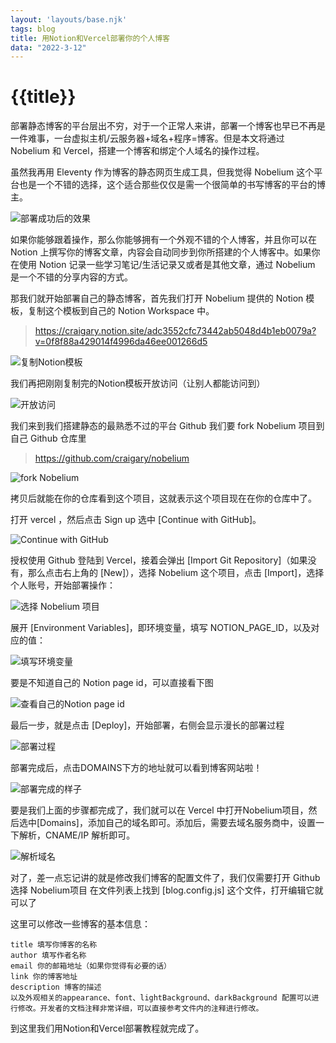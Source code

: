 ```yaml
---
layout: 'layouts/base.njk'
tags: blog
title: 用Notion和Vercel部署你的个人博客
data: "2022-3-12"
---
```


# {{title}}

部署静态博客的平台层出不穷，对于一个正常人来讲，部署一个博客也早已不再是一件难事，一台虚拟主机/云服务器+域名+程序=博客。但是本文将通过 Nobelium 和 Vercel，搭建一个博客和绑定个人域名的操作过程。

虽然我再用 Eleventy 作为博客的静态网页生成工具，但我觉得 Nobelium 这个平台也是一个不错的选择，这个适合那些仅仅是需一个很简单的书写博客的平台的博主。

![部署成功后的效果](https://s6.jpg.cm/2022/03/12/L2QM06.png)

如果你能够跟着操作，那么你能够拥有一个外观不错的个人博客，并且你可以在 Notion 上撰写你的博客文章，内容会自动同步到你所搭建的个人博客中。如果你在使用 Notion 记录一些学习笔记/生活记录又或者是其他文章，通过 Nobelium 是一个不错的分享内容的方式。

那我们就开始部署自己的静态博客，首先我们打开 Nobelium 提供的 Notion 模板，复制这个模板到自己的 Notion Workspace 中。

>https://craigary.notion.site/adc3552cfc73442ab5048d4b1eb0079a?v=0f8f88a429014f4996da46ee001266d5

![复制Notion模板](https://s6.jpg.cm/2022/03/12/L2d7NL.png)

我们再把刚刚复制完的Notion模板开放访问（让别人都能访问到）

![开放访问](https://s6.jpg.cm/2022/03/12/L2dQ0f.png)

我们来到我们搭建静态的最熟悉不过的平台 Github 我们要 fork Nobelium 项目到自己 Github 仓库里

>https://github.com/craigary/nobelium

![fork Nobelium](https://s6.jpg.cm/2022/03/12/L2dlUO.png)

拷贝后就能在你的仓库看到这个项目，这就表示这个项目现在在你的仓库中了。

打开 vercel ，然后点击 Sign up 选中 [Continue with GitHub]。

![Continue with GitHub](https://s6.jpg.cm/2022/03/12/L2dEy4.png)

授权使用 Github 登陆到 Vercel，接着会弹出 [Import Git Repository]（如果没有，那么点击右上角的 [New]），选择 Nobelium 这个项目，点击 [Import]，选择个人账号，开始部署操作：

![选择 Nobelium 项目](https://s6.jpg.cm/2022/03/12/L2dk7X.png)

展开 [Environment Variables]，即环境变量，填写 NOTION_PAGE_ID，以及对应的值：

![填写环境变量](https://s6.jpg.cm/2022/03/12/L2dK3L.png)

要是不知道自己的 Notion page id，可以直接看下图

![查看自己的Notion page id](https://s6.jpg.cm/2022/03/12/L2en8z.png)

最后一步，就是点击 [Deploy]，开始部署，右侧会显示漫长的部署过程

![部署过程](https://s6.jpg.cm/2022/03/12/L2eUAQ.png)

部署完成后，点击DOMAINS下方的地址就可以看到博客网站啦！

![部署完成的样子](https://s6.jpg.cm/2022/03/12/L2ebmh.png)

要是我们上面的步骤都完成了，我们就可以在 Vercel 中打开Nobelium项目，然后选中[Domains]，添加自己的域名即可。添加后，需要去域名服务商中，设置一下解析，CNAME/IP 解析即可。

![解析域名](https://s6.jpg.cm/2022/03/12/L2euTS.png)

对了，差一点忘记讲的就是修改我们博客的配置文件了，我们仅需要打开 Github 选择 Nobelium项目 在文件列表上找到 [blog.config.js] 这个文件，打开编辑它就可以了

这里可以修改一些博客的基本信息：

```
title 填写你博客的名称
author 填写作者名称
email 你的邮箱地址（如果你觉得有必要的话）
link 你的博客地址
description 博客的描述
以及外观相关的appearance、font、lightBackground、darkBackground 配置可以进行修改。开发者的文档注释非常详细，可以直接参考文件内的注释进行修改。
```

到这里我们用Notion和Vercel部署教程就完成了。
